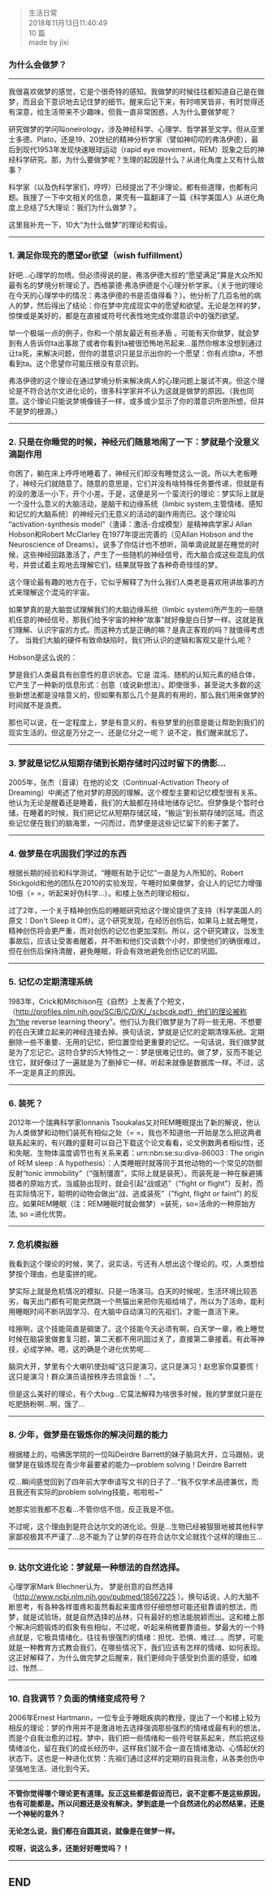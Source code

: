 > 生活日常  
> 2018年11月13日11:40:49         
> 10 篇  
>made by jixi

### 为什么会做梦？


----------

我很喜欢做梦的感觉，它是个很奇特的感知。我做梦的时候往往都知道自己是在做梦，而且会下意识地去记住梦的细节。醒来后记下来，有时啼笑皆非，有时觉得还有深意，给生活带来不少趣味，但我一直非常困惑，人为什么要做梦呢？  

研究做梦的学问叫oneirology，涉及神经科学、心理学、哲学甚至文学。但从亚里士多德、Plato，还是19、20世纪的精神分析学家（譬如神叨叨的弗洛伊德），最后到现代1953年发现快速眼球运动（rapid eye movement，REM）现象之后的神经科学研究。那，为什么要做梦呢？生理的起因是什么？从进化角度上又有什么故事？  

科学家（以及伪科学家们，哼哼）已经提出了不少理论，都有些道理，也都有问题。我搜了一下中文相关的信息，果壳有一篇翻译了一篇《科学美国人》从进化角度上总结了5大理论：我们为什么做梦？。  


这里我补充一下，10大“为什么做梦”的理论和假设。  


----------


### 1. 满足你现充的愿望or欲望（wish fulfillment）

好吧…心理学的勿喷。但必须得说的是，弗洛伊德大叔的“愿望满足”算是大众所知最有名的梦境分析理论了。西格蒙德·弗洛伊德是个心理分析学家。（关于他的理论在今天的心理学中的情况：弗洛伊德的书是否值得看？）。他分析了几百名他的病人的梦，然后得出了结论：你在梦中完成现实中的愿望和欲望。无论是怎样的梦，惊悚或是美好的，都是在直接或符号代表性地完成你潜意识中的强烈欲望。  


举一个极端一点的例子，你和一个朋友最近有些矛盾 。可能有天你做梦，就会梦到有人告诉你ta出事故了或者你看到ta被很恐怖地吊起来…虽然你根本没想到通过让ta死，来解决问题，但你的潜意识只是显示出你的一个愿望：你有点烦ta，不想看到ta。这个愿望你可能压根没有意识到。  


弗洛伊德的这个理论在通过梦境分析来解决病人的心理问题上屡试不爽。但这个理论是不符合达尔文进化论的，很多科学家并不认为这就是做梦的原因。（我也同意。这个理论只能说梦境像镜子一样，或多或少显示了你的潜意识所思所想，但并不是梦的根源。）  


----------
### 2. 只是在你睡觉的时候，神经元们随意地闹了一下：梦就是个没意义滴副作用

你困了，躺在床上呼呼地睡着了，神经元们却没有睡觉这么一说。所以大老板睡了，神经元们就随意了。随意的意思是，它们并没有啥特殊任务要传递，但就是有的没的激活一小下，开个小差。于是，这便是另一个蛮流行的理论：梦实际上就是一个没什么意义的大脑活动，是脑干和边缘系统（limbic system,主管情绪、感知和记忆的大脑系统）的神经元们无意义的活动的副作用而已。这个理论叫 “activation-synthesis model”（渣译：激活-合成模型）是精神病学家J Allan Hobson和Robert McClarley 在1977年提出完善的（见Allan Hobson and the Neuroscience of Dreams）。说多了你估计也不想听，简单滴说就是在睡觉的时候，这些神经回路激活了，产生了一些随机的神经信号，而大脑合成这些混乱的信号，并尝试着主观地去理解它们，结果就导致了各种奇奇怪怪的梦。  

这个理论最有趣的地方在于，它似乎解释了为什么我们人类老是喜欢用讲故事的方式来理解这个混沌的宇宙。  

如果梦真的是大脑尝试理解我们的大脑边缘系统（limbic system)所产生的一些随机任意的神经信号，那我们给予宇宙的种种“故事”就好像是白日梦一样。这就是我们理解、认识宇宙的方式。而这种方式是正确的嘛？是真正客观的吗？就值得考虑了。 当我们大脑的硬件有致命缺陷时，我们所认识的逻辑和客观又是什么呢？  

Hobson是这么说的：  

梦是我们人类最具有创意性的意识状态。它是 混沌、随机的认知元素的结合体，它产生了一种新的信息形式：创意（或说新想法）。即使很多，甚至说大多数的这些新想法都是没啥意义的，但如果有那么几个是真的有用的，那么我们用来做梦的时间就不是浪费。  

那也可以说，在一定程度上，梦是有意义的，有些梦里的创意是能让帮助到我们的现实生活的。但这是万分之一、还是亿分之一呢？   说不定，我们醒来就忘了。  


----------


### 3. 梦就是记忆从短期存储到长期存储时闪过时留下的倩影...

2005年，张杰（音译）在他的论文（Continual-Activation Theory of Dreaming）中阐述了他对梦的原因的理解。这个模型主要和记忆模型很有关系。他认为无论是醒着还是睡着，我们的大脑都在持续地储存记忆。但梦像是个暂时仓储，在睡着的时候，我们把记忆从短期存储区域，“搬运”到长期存储的区域。而这些记忆便在我们的脑海里，一闪而过，而梦便是这些记忆留下的影子罢了。  


----------

### 4. 做梦是在巩固我们学过的东西
根据长期的经验和科学测试，“睡眠有助于记忆”一直是为人所知的。Robert Stickgold和他的团队在2010的实验发现，午睡时如果做梦，会让人的记忆力增强10倍（= =，听起来好伪科学…）。和楼上张杰的理论相似，  

过了2年，一个关于精神创伤后的睡眠研究给这个理论提供了支持（科学美国人的原文：Don't Sleep It Off）。这个研究发现，在经历创伤后，如果马上就去睡觉，精神创伤将会更严重，而对创伤的记忆也更加深刻。所以，这个研究建议，当发生事故后，应该让受害者醒着，并不断和他们交谈数个小时，即使他们的确很难过，但在创伤后保持清醒，避免睡眠，将会有效地避免创伤记忆的巩固。


----------


### 5. 记忆の定期清理系统
1983年，Crick和Mitchison在《自然》上发表了个短文，（http://profiles.nlm.nih.gov/SC/B/C/D/K/_/scbcdk.pdf）他们的理论被称为“the reverse learning theory”。他们认为我们做梦是为了将一些无用、不想要的在白天建立起来的神经连接去掉。换句话说，梦就是记忆的定期清理系统。定期删除一些不重要、无用的记忆，把位置空给更重要的记忆。一句话说，我们做梦就是为了忘记它。这符合梦的5大特性之一：梦是很难记住的。做了梦，反而不能记住它，就好像过了一遍就是为了删掉它一样。听起来就像是数据库一样。不过，这不一定是真正的原因。


----------


### 6. 装死？

2012年一个瑞典科学家Ionnanis Tsoukalas又对REM睡眠提出了新的解说，他认为人类做梦和动物们装死有相似之处（= =，我也不知道他一开始是怎么把这两者联系起来的，有兴趣的童鞋可以自己下载这个论文看看，论文例数两者相似性，还和失眠、生物体温度调节也有关系来着：urn:nbn:se:su:diva-86003 : The origin of REM sleep : A hypothesis）：人类睡眠时就等同于其他动物的一个常见的防御反射“tonic immobility”（“强制僵直”，实际上就是装死）。而装死是一种在躲避捕猎者的原始方式，当威胁出现时，就会引起“战或逃”（“fight or flight”）反射，而在实际情况下，聪明的动物会做出“战、逃或装死”（”fight, flight or faint”) 的反应。如果REM睡眠（注：REM睡眠时就会做梦）=装死，so=活命的一种原始方法, so =进化优势。


----------


### 7. 危机模拟器
我看到这个理论的时候，笑了。说实话，亏还有人想出这个理论的。哎，人类想给梦按个理由，也是蛮拼的呢。  

梦实际上就是危机情况的模拟、只是一场演习。白天的时候呢，生活环境比较恶劣，每天出门都有可能突然跳一个熊猫出来把你先祖给啃了，所以为了活命，能利用睡眠时间不断巩固学习、在大脑中自动演习的先祖们，才能一直活下来。  

哇擦咧，这个技能简直是碉堡了。这个技能今天必须有啊，白天学一章，晚上睡觉时候在脑袋里做套复习题，第二天都不用巩固过关了，直接第二章接着。有此等神技，必成学神。嗯，这的确是个进化优势呢…  

脑洞大开，梦里有个大喇叭使劲喊“这只是演习，这只是演习！赵思家你莫要慌！这只是演习！群众演员请按秩序去领盒饭！…”。  

但是这么美好的理论，有个大bug…它莫法解释为啥很多时候，我的梦里就只是在吃肥肠粉啊…啊，饿了... 


----------


### 8. 少年，做梦是在锻炼你的解决问题的能力
根据楼上的，哈佛医学院的一位叫Deirdre Barrett的妹子脑洞大开，立马跟帖，说做梦是在锻炼现在青少年最要紧的能力—problem solving！Deirdre Barrett  

哎…瞬间感觉回到了四年前大学申请写文书的日子了…“我不仅学术品德兼优，而且我还有实际的problem solving技能，啦啦啦~”  

她那实验我都不忍看…不管你信不信，反正我是不信。  

不过呢，这个理由到是符合达尔文的进化论。但是…生物已经被狠狠地被其他科学家鄙视极其不严谨了…总不能为了让梦的存在符合达尔文论就找个这样的理由三…   

----------


### 9. 达尔文进化论：梦就是一种想法的自然选择。
心理学家Mark Blechner认为， 梦是创意的自然选择（http://www.ncbi.nlm.nih.gov/pubmed/18567225 ）。换句话说，人的大脑不断思考，有各种各样蛋疼和虽然看起来蛋疼但仔细想想可能还挺靠谱的想法，而梦，就是试验场，就是自然选择的丛林，只有最好的想法能脱颖而出。这和楼上那个解决问题锻炼的假象有些相似，不过呢，听起来稍微要靠谱些。梦最大的一个特点就是，它极具情绪化，往往有很强烈的情绪：担忧、恐惧、难过…。而梦，可能就是一种教育方式教会我们，在哪些情况下，我们应该有怎样的情绪、如何表现。这正好解释了，为什么做完梦之后醒来，我们更倾向于感受到负面的感受，如难过、怅然…  


----------


### 10. 自我调节？负面的情绪变成符号？
2006年Ernest Hartmann，一位专业于睡眠疾病的教授，提出了一个和楼上较为相反的理论：梦的作用并不是激进地去选择强调那些强烈的情绪或最有利的想法，而是个自我治愈的过程。梦中，我们把一些情绪和一些符号联系起来，然后把这些情绪淡化，留在我们的成长经历中，这样我们就不会一直在情绪激动、心情起伏的状态下。这也是一种进化优势：先祖们通过这样的定期的自我治愈，从各类创伤中坚强地生活、进化到今天。   


----------


<b>不管你觉得哪个理论更有道理。反正这些都是假设而已，说不定都不是这些原因，也有可能都是。所以问题还是没有解决，梦到底是一个自然进化的必然结果，还是一个神秘的意外？  

无论怎么说，我们都在自圆其说，就像是在做梦一样。  

哎呀，说这么多，还能好好睡觉吗？！  </b>


----------


## END

